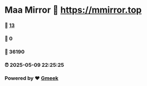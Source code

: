 # Maa Mirror :link: https://mmirror.top 
### :page_facing_up: [13](https://mmirror.top/tag.html) 
### :speech_balloon: 0 
### :hibiscus: 36190 
### :alarm_clock: 2025-05-09 22:25:25 
### Powered by :heart: [Gmeek](https://github.com/Meekdai/Gmeek)
